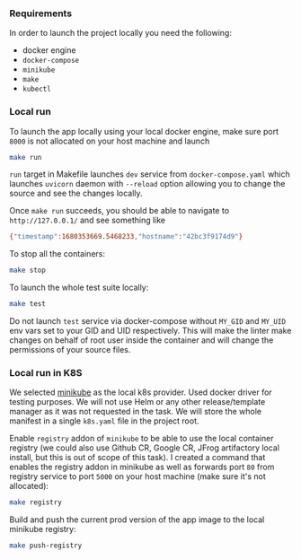 ### Requirements

In order to launch the project locally you need the following:

* docker engine
* `docker-compose`
* `minikube`
* `make`
* `kubectl`

### Local run

To launch the app locally using your local docker engine, make sure port `8000` is not allocated on your host machine and launch

```bash
make run
```

`run` target in Makefile launches `dev` service from `docker-compose.yaml` which launches `uvicorn` daemon with `--reload` option allowing you to change the source and see the changes locally.

Once `make run` succeeds, you should be able to navigate to `http://127.0.0.1/` and see something like 

```bash
{"timestamp":1680353669.5468233,"hostname":"42bc3f9174d9"}
```

To stop all the containers:

```bash
make stop
```

To launch the whole test suite locally:

```bash
make test
```

Do not launch `test` service via docker-compose without `MY_GID` and `MY_UID` env vars set to your GID and UID respectively. This will make the linter make changes on behalf of root user inside the container and will change the permissions of your source files. 

### Local run in K8S

We selected [minikube](https://minikube.sigs.k8s.io/docs/start/) as the local k8s provider. Used docker driver for testing purposes. We will not use Helm or any other release/template manager as it was not requested in the task. We will store the whole manifest in a single `k8s.yaml` file in the project root.

Enable `registry` addon of `minikube` to be able to use the local container registry (we could also use Github CR, Google CR, JFrog artifactory local install, but this is out of scope of this task). I created a command that enables the registry addon in minikube as well as forwards port `80` from registry service to port `5000` on your host machine (make sure it's not allocated): 
```bash
make registry
```

Build and push the current prod version of the app image to the local minikube registry:

```bash
make push-registry
```
